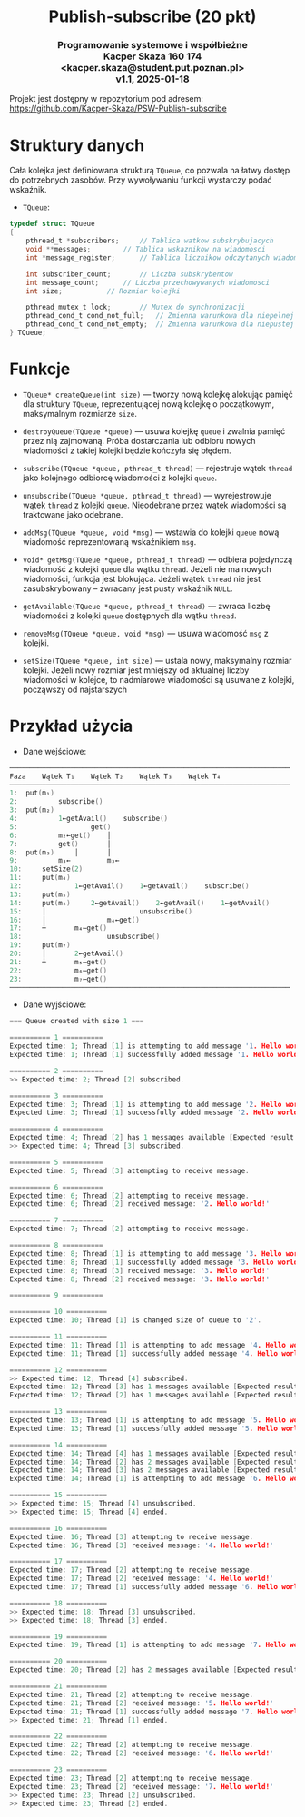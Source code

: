 <h1 align="center">Publish-subscribe (20 pkt)</h1>
<h3 align="center">
Programowanie systemowe i współbieżne<br>
Kacper Skaza 160 174<br>
&lt;kacper.skaza@student.put.poznan.pl&gt;<br>
v1.1, 2025-01-18
</h3>



Projekt jest dostępny w repozytorium pod adresem:<br>
<https://github.com/Kacper-Skaza/PSW-Publish-subscribe>



# Struktury danych

Cała kolejka jest definiowana strukturą `TQueue`, co pozwala na łatwy dostęp
do potrzebnych zasobów. Przy wywoływaniu funkcji wystarczy podać wskaźnik.

- `TQueue`:

```C
typedef struct TQueue
{
	pthread_t *subscribers;		// Tablica watkow subskrybujacych
	void **messages;		// Tablica wskaznikow na wiadomosci
	int *message_register;		// Tablica licznikow odczytanych wiadomosci dla watkow

	int subscriber_count;		// Liczba subskrybentow
	int message_count;		// Liczba przechowywanych wiadomosci
	int size;			// Rozmiar kolejki

	pthread_mutex_t lock;		// Mutex do synchronizacji
	pthread_cond_t cond_not_full;	// Zmienna warunkowa dla niepelnej kolejki
	pthread_cond_t cond_not_empty;	// Zmienna warunkowa dla niepustej kolejki
} TQueue;
```



# Funkcje

- `TQueue* createQueue(int size)` —
tworzy nową kolejkę alokując pamięć dla struktury `TQueue`, reprezentującej
nową kolejkę o początkowym, maksymalnym rozmiarze `size`.

- `destroyQueue(TQueue *queue)` —
usuwa kolejkę `queue` i zwalnia pamięć przez nią zajmowaną. Próba dostarczania
lub odbioru nowych wiadomości z takiej kolejki będzie kończyła się błędem.

- `subscribe(TQueue *queue, pthread_t thread)` —
rejestruje wątek `thread` jako kolejnego odbiorcę wiadomości z kolejki `queue`.

- `unsubscribe(TQueue *queue, pthread_t thread)` —
wyrejestrowuje wątek `thread` z kolejki `queue`. Nieodebrane przez wątek
wiadomości są traktowane jako odebrane.

- `addMsg(TQueue *queue, void *msg)` —
wstawia do kolejki `queue` nową wiadomość reprezentowaną wskaźnikiem `msg`.

- `void* getMsg(TQueue *queue, pthread_t thread)` —
odbiera pojedynczą wiadomość z kolejki `queue` dla wątku `thread`. Jeżeli nie ma
nowych wiadomości, funkcja jest blokująca. Jeżeli wątek `thread` nie jest
zasubskrybowany – zwracany jest pusty wskaźnik `NULL`.

- `getAvailable(TQueue *queue, pthread_t thread)` —
zwraca liczbę wiadomości z kolejki `queue` dostępnych dla wątku `thread`.

- `removeMsg(TQueue *queue, void *msg)` —
usuwa wiadomość `msg` z kolejki.

- `setSize(TQueue *queue, int size)` —
ustala nowy, maksymalny rozmiar kolejki. Jeżeli nowy rozmiar jest mniejszy od
aktualnej liczby wiadomości w kolejce, to nadmiarowe wiadomości są usuwane
z kolejki, począwszy od najstarszych



# Przykład użycia

* Dane wejściowe:

```C
─────────────────────────────────────────────────────────────────────
Faza	Wątek T₁	Wątek T₂	Wątek T₃	Wątek T₄
─────────────────────────────────────────────────────────────────────
1: 	put(m₁)
2: 			subscribe()
3: 	put(m₂)
4: 			1←getAvail() 	subscribe()
5: 					get()
6: 			m₂←get() 	│
7: 			get() 		│
8: 	put(m₃) 	│ 		│
9: 			m₃← 		m₃←
10: 	setSize(2)
11: 	put(m₄)
12: 			1←getAvail() 	1←getAvail() 	subscribe()
13: 	put(m₅)
14: 	put(m₆) 	2←getAvail() 	2←getAvail()	1←getAvail()
15: 	│ 						unsubscribe()
16: 	│ 				m₄←get()
17: 	┴ 		m₄←get()
18: 					unsubscribe()
19: 	put(m₇)
20: 	│ 		2←getAvail()
21: 	┴ 		m₅←get()
22: 			m₆←get()
23: 			m₇←get()
─────────────────────────────────────────────────────────────────────
```

* Dane wyjściowe:

```C
=== Queue created with size 1 ===

========== 1 ==========
Expected time: 1; Thread [1] is attempting to add message '1. Hello world!' to the queue.
Expected time: 1; Thread [1] successfully added message '1. Hello world!' to the queue.

========== 2 ==========
>> Expected time: 2; Thread [2] subscribed.

========== 3 ==========
Expected time: 3; Thread [1] is attempting to add message '2. Hello world!' to the queue.
Expected time: 3; Thread [1] successfully added message '2. Hello world!' to the queue.

========== 4 ==========
Expected time: 4; Thread [2] has 1 messages available [Expected result: 1].
>> Expected time: 4; Thread [3] subscribed.

========== 5 ==========
Expected time: 5; Thread [3] attempting to receive message.

========== 6 ==========
Expected time: 6; Thread [2] attempting to receive message.
Expected time: 6; Thread [2] received message: '2. Hello world!'

========== 7 ==========
Expected time: 7; Thread [2] attempting to receive message.

========== 8 ==========
Expected time: 8; Thread [1] is attempting to add message '3. Hello world!' to the queue.
Expected time: 8; Thread [1] successfully added message '3. Hello world!' to the queue.
Expected time: 8; Thread [3] received message: '3. Hello world!'
Expected time: 8; Thread [2] received message: '3. Hello world!'

========== 9 ==========

========== 10 ==========
Expected time: 10; Thread [1] is changed size of queue to '2'.

========== 11 ==========
Expected time: 11; Thread [1] is attempting to add message '4. Hello world!' to the queue.
Expected time: 11; Thread [1] successfully added message '4. Hello world!' to the queue.

========== 12 ==========
>> Expected time: 12; Thread [4] subscribed.
Expected time: 12; Thread [3] has 1 messages available [Expected result: 1].
Expected time: 12; Thread [2] has 1 messages available [Expected result: 1].

========== 13 ==========
Expected time: 13; Thread [1] is attempting to add message '5. Hello world!' to the queue.
Expected time: 13; Thread [1] successfully added message '5. Hello world!' to the queue.

========== 14 ==========
Expected time: 14; Thread [4] has 1 messages available [Expected result: 1].
Expected time: 14; Thread [2] has 2 messages available [Expected result: 2].
Expected time: 14; Thread [3] has 2 messages available [Expected result: 2].
Expected time: 14; Thread [1] is attempting to add message '6. Hello world!' to the queue.

========== 15 ==========
>> Expected time: 15; Thread [4] unsubscribed.
>> Expected time: 15; Thread [4] ended.

========== 16 ==========
Expected time: 16; Thread [3] attempting to receive message.
Expected time: 16; Thread [3] received message: '4. Hello world!'

========== 17 ==========
Expected time: 17; Thread [2] attempting to receive message.
Expected time: 17; Thread [2] received message: '4. Hello world!'
Expected time: 17; Thread [1] successfully added message '6. Hello world!' to the queue.

========== 18 ==========
>> Expected time: 18; Thread [3] unsubscribed.
>> Expected time: 18; Thread [3] ended.

========== 19 ==========
Expected time: 19; Thread [1] is attempting to add message '7. Hello world!' to the queue.

========== 20 ==========
Expected time: 20; Thread [2] has 2 messages available [Expected result: 2].

========== 21 ==========
Expected time: 21; Thread [2] attempting to receive message.
Expected time: 21; Thread [2] received message: '5. Hello world!'
Expected time: 21; Thread [1] successfully added message '7. Hello world!' to the queue.
>> Expected time: 21; Thread [1] ended.

========== 22 ==========
Expected time: 22; Thread [2] attempting to receive message.
Expected time: 22; Thread [2] received message: '6. Hello world!'

========== 23 ==========
Expected time: 23; Thread [2] attempting to receive message.
Expected time: 23; Thread [2] received message: '7. Hello world!'
>> Expected time: 23; Thread [2] unsubscribed.
>> Expected time: 23; Thread [2] ended.
```
